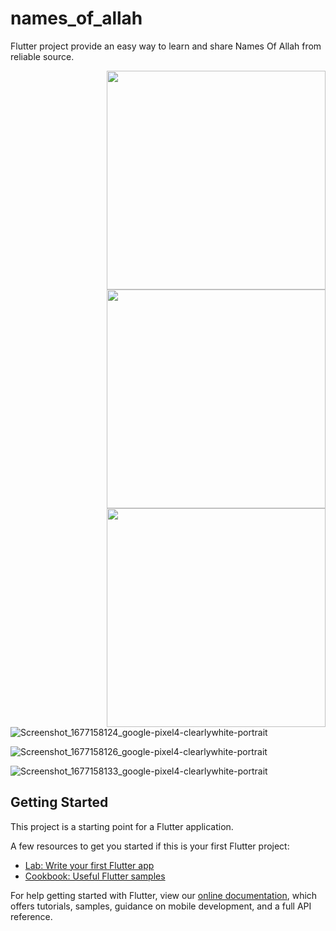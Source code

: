 # names_of_allah

Flutter project provide an easy way to learn and share Names Of Allah from reliable source.

<img align='right' width='350' src='https://user-images.githubusercontent.com/81860602/220918266-b6f79672-3be7-4924-b368-9be6bf044288.png' background-size='containt'>

<img align='right' width='350' src='https://user-images.githubusercontent.com/81860602/220918317-3c34620f-cf9f-442b-842a-57cac9b1e04c.png' background-size='containt'>

<img align='right' width='350' src='https://user-images.githubusercontent.com/81860602/220918362-e58b4df4-827c-4432-9637-c86a8ae17ba6.png' background-size='containt'>

![Screenshot_1677158124_google-pixel4-clearlywhite-portrait](https://user-images.githubusercontent.com/81860602/220918266-b6f79672-3be7-4924-b368-9be6bf044288.png)

![Screenshot_1677158126_google-pixel4-clearlywhite-portrait](https://user-images.githubusercontent.com/81860602/220918317-3c34620f-cf9f-442b-842a-57cac9b1e04c.png)

![Screenshot_1677158133_google-pixel4-clearlywhite-portrait](https://user-images.githubusercontent.com/81860602/220918362-e58b4df4-827c-4432-9637-c86a8ae17ba6.png)

## Getting Started

This project is a starting point for a Flutter application.

A few resources to get you started if this is your first Flutter project:

- [Lab: Write your first Flutter app](https://flutter.dev/docs/get-started/codelab)
- [Cookbook: Useful Flutter samples](https://flutter.dev/docs/cookbook)

For help getting started with Flutter, view our
[online documentation](https://flutter.dev/docs), which offers tutorials,
samples, guidance on mobile development, and a full API reference.
